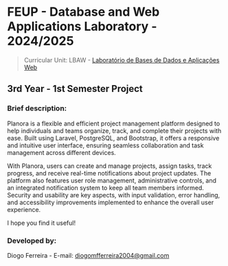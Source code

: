 # FEUP - Database and Web Applications Laboratory - 2024/2025
> Curricular Unit: LBAW - [Laboratório de Bases de Dados e Aplicações Web](https://sigarra.up.pt/feup/pt/ucurr_geral.ficha_uc_view?pv_ocorrencia_id=541888)

## 3rd Year - 1st Semester Project

### Brief description:

Planora is a flexible and efficient project management platform designed to help individuals and teams organize, track, and complete their projects with ease. Built using Laravel, PostgreSQL, and Bootstrap, it offers a responsive and intuitive user interface, ensuring seamless collaboration and task management across different devices.

With Planora, users can create and manage projects, assign tasks, track progress, and receive real-time notifications about project updates. The platform also features user role management, administrative controls, and an integrated notification system to keep all team members informed. Security and usability are key aspects, with input validation, error handling, and accessibility improvements implemented to enhance the overall user experience.

I hope you find it useful!

### Developed by:

Diogo Ferreira - E-mail: diogomfferreira2004@gmail.com

